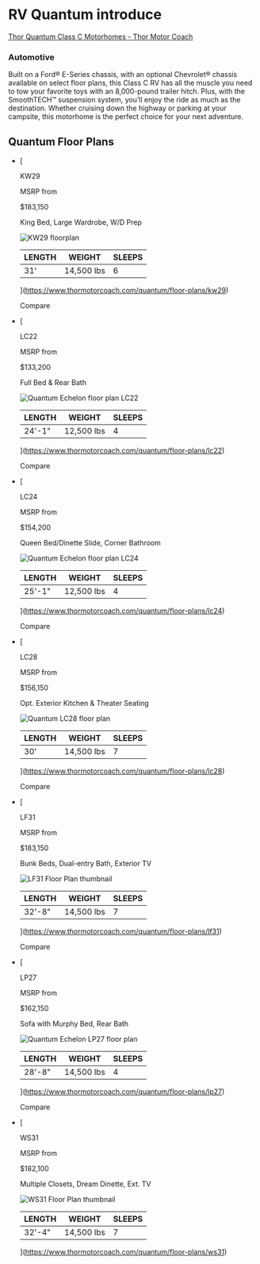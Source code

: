 # RV Quantum introduce

[Thor Quantum Class C Motorhomes - Thor Motor Coach](https://www.thormotorcoach.com/quantum)

### Automotive

Built on a Ford® E-Series chassis, with an optional Chevrolet® chassis available on select floor plans, this Class C RV has all the muscle you need to tow your favorite toys with an 8,000-pound trailer hitch. Plus, with the SmoothTECH™ suspension system, you’ll enjoy the ride as much as the destination. Whether cruising down the highway or parking at your campsite, this motorhome is the perfect choice for your next adventure.

## Quantum Floor Plans

- [
  
  KW29
  
  MSRP from
  
  $183,150
  
  King Bed, Large Wardrobe, W/D Prep
  
  ![KW29 floorplan](https://www.thormotorcoach.com/cms/images/9b24bd65-36de-463f-bab3-845fcecbb6e9_2024-KW29-NOPT-Quantum-Floor-Plan.png?auto=compress,format&rect=0,0,2298,800&w=540&h=188)
  
  | LENGTH | WEIGHT     | SLEEPS |
  | ------ | ---------- | ------ |
  | 31'    | 14,500 lbs | 6      |
  
  ](https://www.thormotorcoach.com/quantum/floor-plans/kw29)
  
  Compare

- [
  
  LC22
  
  MSRP from
  
  $133,200
  
  Full Bed & Rear Bath
  
  ![Quantum Echelon floor plan LC22](https://www.thormotorcoach.com/cms/images/Ziu8993JpQ5PTNTM_LC22-Floor-Plan.png?auto=format%2Ccompress&rect=1%2C0%2C2298%2C800&w=540&h=188)
  
  | LENGTH | WEIGHT     | SLEEPS |
  | ------ | ---------- | ------ |
  | 24'-1" | 12,500 lbs | 4      |
  
  ](https://www.thormotorcoach.com/quantum/floor-plans/lc22)
  
  Compare

- [
  
  LC24
  
  MSRP from
  
  $154,200
  
  Queen Bed/Dinette Slide, Corner Bathroom
  
  ![Quantum Echelon floor plan LC24](https://www.thormotorcoach.com/cms/images/Ziu9mN3JpQ5PTNTf_LC24-Floor-Plan.png?auto=format%2Ccompress&rect=1%2C0%2C2298%2C800&w=540&h=188)
  
  | LENGTH | WEIGHT     | SLEEPS |
  | ------ | ---------- | ------ |
  | 25'-1" | 12,500 lbs | 4      |
  
  ](https://www.thormotorcoach.com/quantum/floor-plans/lc24)
  
  Compare

- [
  
  LC28
  
  MSRP from
  
  $156,150
  
  Opt. Exterior Kitchen & Theater Seating
  
  ![Quantum LC28 floor plan](https://www.thormotorcoach.com/cms/images/Ziu-nd3JpQ5PTNT6_LC28-Floor-Plan-NOPT.png?auto=format%2Ccompress&rect=1%2C0%2C2298%2C800&w=540&h=188)
  
  | LENGTH | WEIGHT     | SLEEPS |
  | ------ | ---------- | ------ |
  | 30'    | 14,500 lbs | 7      |
  
  ](https://www.thormotorcoach.com/quantum/floor-plans/lc28)
  
  Compare

- [
  
  LF31
  
  MSRP from
  
  $183,150
  
  Bunk Beds, Dual-entry Bath, Exterior TV
  
  ![LF31 Floor Plan thumbnail](https://www.thormotorcoach.com/cms/images/10e68d76-7728-49fe-985a-bb3dc3ad49b7_2023-LF31-NOPT-Quantum-Floor-Plan.png?auto=compress,format&rect=0,0,2298,800&w=540&h=188)
  
  | LENGTH | WEIGHT     | SLEEPS |
  | ------ | ---------- | ------ |
  | 32'-8" | 14,500 lbs | 7      |
  
  ](https://www.thormotorcoach.com/quantum/floor-plans/lf31)
  
  Compare

- [
  
  LP27
  
  MSRP from
  
  $162,150
  
  Sofa with Murphy Bed, Rear Bath
  
  ![Quantum Echelon LP27 floor plan](https://www.thormotorcoach.com/cms/images/Ziu_hN3JpQ5PTNUe_LP27-Floor-Plan.png?auto=format%2Ccompress&rect=1%2C0%2C2298%2C800&w=540&h=188)
  
  | LENGTH | WEIGHT     | SLEEPS |
  | ------ | ---------- | ------ |
  | 28'-8" | 14,500 lbs | 4      |
  
  ](https://www.thormotorcoach.com/quantum/floor-plans/lp27)
  
  Compare

- [
  
  WS31
  
  MSRP from
  
  $182,100
  
  Multiple Closets, Dream Dinette, Ext. TV
  
  ![WS31 Floor Plan thumbnail](https://www.thormotorcoach.com/cms/images/1fdc1509-7760-4599-ad59-bb99b2561bcd_2023-WS31-NOPT-Quantum-Floor-Plan.png?auto=compress,format&rect=0,0,2298,800&w=540&h=188)
  
  | LENGTH | WEIGHT     | SLEEPS |
  | ------ | ---------- | ------ |
  | 32'-4" | 14,500 lbs | 7      |
  
  ](https://www.thormotorcoach.com/quantum/floor-plans/ws31)
